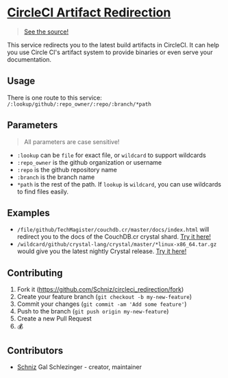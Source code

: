 # [CircleCI Artifact Redirection](https://circleci-artifacts.now.sh)
> [See the source!](https://github.com/Schniz/circleci_redirection)

This service redirects you to the latest build artifacts in CircleCI.
It can help you use Circle CI's artifact system to provide binaries or even serve
your documentation.

## Usage

There is one route to this service:
`/:lookup/github/:repo_owner/:repo/:branch/*path`

## Parameters

> All parameters are case sensitive!

- `:lookup` can be `file` for exact file, or `wildcard` to support wildcards
- `:repo_owner` is the github organization or username
- `:repo` is the github repository name
- `:branch` is the branch name
- `*path` is the rest of the path. If `lookup` is `wildcard`, you can use wildcards to
  find files easily.

## Examples

- `/file/github/TechMagister/couchdb.cr/master/docs/index.html` will redirect you to
  the docs of the CouchDB.cr crystal shard. [Try it here!](/file/github/TechMagister/couchdb.cr/master/docs/index.html)
- `/wildcard/github/crystal-lang/crystal/master/*linux-x86_64.tar.gz` would give you
  the latest nightly Crystal release. [Try it here!](/wildcard/github/crystal-lang/crystal/master/*linux-x86_64.tar.gz)

## Contributing

1. Fork it (<https://github.com/Schniz/circleci_redirection/fork>)
2. Create your feature branch (`git checkout -b my-new-feature`)
3. Commit your changes (`git commit -am 'Add some feature'`)
4. Push to the branch (`git push origin my-new-feature`)
5. Create a new Pull Request
6. :moneybag:

## Contributors

- [Schniz](https://github.com/Schniz) Gal Schlezinger - creator, maintainer
